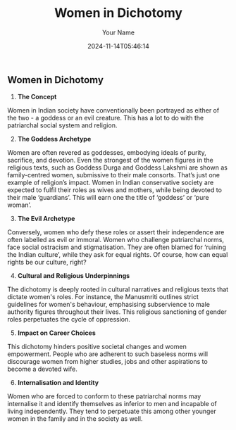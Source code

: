 ﻿---
title: "Women in Dichotomy"
date: 2024-11-14T05:46:14
draft: false
tags: ["Gender", "Society", "India"]
author: "Your Name"
showToc: true
TocOpen: false
hidemeta: false
comments: false
description: "An analysis of the dual portrayal of women in Indian society."
canonicalURL: ""
disableHLJS: false
disableShare: false
hideSummary: false
searchHidden: false
ShowReadingTime: true
ShowBreadCrumbs: true
ShowPostNavLinks: true
ShowWordCount: true
ShowRssButtonInSectionTermList: true
UseHugoToc: true
cover:
  image: ""
  alt: ""
  caption: ""
  relative: false
  hidden: false
editPost:
  URL: "https://github.com/<path_to_repo>/content/posts/Women-in-Dichotomy.md"
  Text: "Suggest Changes"
  appendFilePath: true
---

## Women in Dichotomy

1. **The Concept**

Women in Indian society have conventionally been portrayed as either of the two - a goddess or an evil creature. This has a lot to do with the patriarchal social system and religion.

2. **The Goddess Archetype**

Women are often revered as goddesses, embodying ideals of purity, sacrifice, and devotion. Even the strongest of the women figures in the religious texts, such as Goddess Durga and Goddess Lakshmi are shown as family-centred women, submissive to their male consorts. That’s just one example of religion’s impact. Women in Indian conservative society are expected to fulfil their roles as wives and mothers, while being devoted to their male ‘guardians’. This will earn one the title of ‘goddess’ or ‘pure woman’.

3. **The Evil Archetype**

Conversely, women who defy these roles or assert their independence are often labelled as evil or immoral. Women who challenge patriarchal norms, face social ostracism and stigmatisation. They are often blamed for ‘ruining the Indian culture’, while they ask for equal rights. Of course, how can equal rights be our culture, right?

4. **Cultural and Religious Underpinnings**

The dichotomy is deeply rooted in cultural narratives and religious texts that dictate women's roles. For instance, the Manusmriti outlines strict guidelines for women's behaviour, emphasising subservience to male authority figures throughout their lives. This religious sanctioning of gender roles perpetuates the cycle of oppression.

5. **Impact on Career Choices**

This dichotomy hinders positive societal changes and women empowerment. People who are adherent to such baseless norms will discourage women from higher studies, jobs and other aspirations to become a devoted wife.

6. **Internalisation and Identity**

Women who are forced to conform to these patriarchal norms may internalise it and identify themselves as inferior to men and incapable of living independently. They tend to perpetuate this among other younger women in the family and in the society as well.

